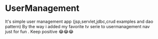 # UserManagement
It's simple user management app (jsp,servlet,jdbc,crud examples and dao pattern) By the way i added my favorite tv serie to usermanagement nav just for fun . Keep positive 😂😂😂
